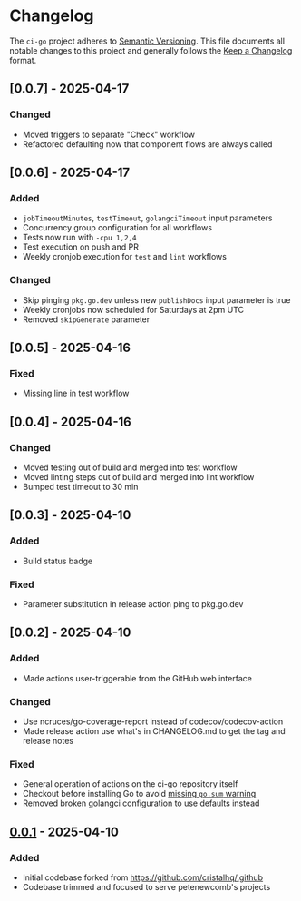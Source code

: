 # Changelog

The `ci-go` project adheres to [Semantic Versioning]. This file documents all
notable changes to this project and generally follows the [Keep a Changelog]
format.

## [0.0.7] - 2025-04-17

### Changed

- Moved triggers to separate "Check" workflow
- Refactored defaulting now that component flows are always called

## [0.0.6] - 2025-04-17

### Added

- `jobTimeoutMinutes`, `testTimeout`, `golangciTimeout` input parameters
- Concurrency group configuration for all workflows
- Tests now run with `-cpu 1,2,4`
- Test execution on push and PR
- Weekly cronjob execution for `test` and `lint` workflows

### Changed

- Skip pinging `pkg.go.dev` unless new `publishDocs` input parameter is true
- Weekly cronjobs now scheduled for Saturdays at 2pm UTC 
- Removed `skipGenerate` parameter

## [0.0.5] - 2025-04-16

### Fixed

- Missing line in test workflow

## [0.0.4] - 2025-04-16

### Changed

- Moved testing out of build and merged into test workflow
- Moved linting steps out of build and merged into lint workflow
- Bumped test timeout to 30 min

## [0.0.3] - 2025-04-10

### Added
- Build status badge

### Fixed
- Parameter substitution in release action ping to pkg.go.dev

## [0.0.2] - 2025-04-10

### Added
- Made actions user-triggerable from the GitHub web interface

### Changed

- Use ncruces/go-coverage-report instead of codecov/codecov-action
- Made release action use what's in CHANGELOG.md to get the tag and release
  notes

### Fixed

- General operation of actions on the ci-go repository itself
- Checkout before installing Go to avoid [missing `go.sum`
  warning](https://github.com/actions/setup-go/issues/427#issuecomment-2273249463)
- Removed broken golangci configuration to use defaults instead

## [0.0.1] - 2025-04-10

### Added

- Initial codebase forked from https://github.com/cristalhq/.github
- Codebase trimmed and focused to serve petenewcomb's projects

[0.0.1]: https://github.com/petenewcomb/ci-go/releases/tag/v0.0.1
[Keep a Changelog]: https://keepachangelog.com/en/1.1.0/
[Semantic Versioning]: https://semver.org/spec/v2.0.0.html
